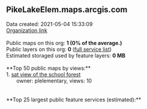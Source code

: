 <h2>PikeLakeElem.maps.arcgis.com</h2> Data created: 2021-05-04 15:33:09 <br /><a target='new' href='https://PikeLakeElem.maps.arcgis.com'>Organization link</a><br /><br />Public maps on this org: <b>1 (0% of the average.)</b><br />Public layers on this org: <b>0 </b>(<a target='new' href='https://services.arcgis.com/PiZlzXTvL4AeQEWy/ArcGIS/rest/services'>full service list</a>)<br />Estimated storaged used by feature layers: <b>0 MB</b><br /><br />**Top 50 public maps by views:**<br />  1. <a target='new' href='https://www.arcgis.com/home/item.html?id=36c5c3757b2040929e6caffe66dc121a'>sat view of the school forest</a> <br />  &nbsp;&nbsp;&nbsp;&nbsp; &nbsp;&nbsp;owner: plelementary, views: 10<br /><br /><br />**Top 25 largest public feature services (estimated):**<br />